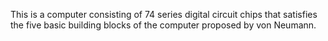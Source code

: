 This is a computer consisting of 74 series digital circuit chips that satisfies the five basic building blocks of the computer proposed by von Neumann.
